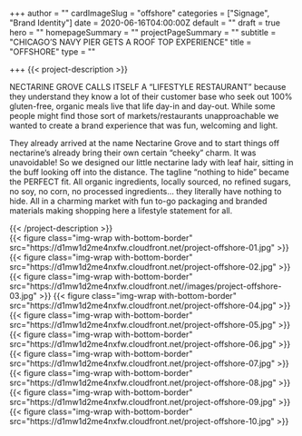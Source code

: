 +++
author = ""
cardImageSlug = "offshore"
categories = ["Signage", "Brand Identity"]
date = 2020-06-16T04:00:00Z
default = ""
draft = true
hero = ""
homepageSummary = ""
projectPageSummary = ""
subtitle = "CHICAGO’S NAVY PIER GETS A ROOF TOP EXPERIENCE"
title = "OFFSHORE"
type = ""

+++
{{< project-description >}}
<p>NECTARINE GROVE CALLS ITSELF A “LIFESTYLE RESTAURANT” because they understand they know a lot of their customer base who seek out 100% gluten-free, organic meals live that life day-in and day-out. While some people might find those sort of markets/restaurants unapproachable we wanted to create a brand experience that was fun, welcoming and light.</p>
<p>They already arrived at the name Nectarine Grove and to start things off nectarine’s already bring their own certain “cheeky” charm. It was unavoidable! So we designed our little nectarine lady with leaf hair, sitting in the buff looking off into the distance. The tagline “nothing to hide” became the PERFECT fit. All organic ingredients, locally sourced, no refined sugars, no soy, no corn, no processed ingredients… they literally have nothing to hide. All in a charming market with fun to-go packaging and branded materials making shopping here a lifestyle statement for all.</p>
{{< /project-description >}}

<div class="project-item">
{{< figure class="img-wrap with-bottom-border" src="https://d1mw1d2me4nxfw.cloudfront.net/project-offshore-01.jpg" >}}
{{< figure class="img-wrap with-bottom-border" src="https://d1mw1d2me4nxfw.cloudfront.net/project-offshore-02.jpg" >}}
{{< figure class="img-wrap with-bottom-border" src="https://d1mw1d2me4nxfw.cloudfront.net//images/project-offshore-03.jpg" >}}
{{< figure class="img-wrap with-bottom-border" src="https://d1mw1d2me4nxfw.cloudfront.net/project-offshore-04.jpg" >}}
{{< figure class="img-wrap with-bottom-border" src="https://d1mw1d2me4nxfw.cloudfront.net/project-offshore-05.jpg" >}}
{{< figure class="img-wrap with-bottom-border" src="https://d1mw1d2me4nxfw.cloudfront.net/project-offshore-06.jpg" >}}
{{< figure class="img-wrap with-bottom-border" src="https://d1mw1d2me4nxfw.cloudfront.net/project-offshore-07.jpg" >}}
{{< figure class="img-wrap with-bottom-border" src="https://d1mw1d2me4nxfw.cloudfront.net/project-offshore-08.jpg" >}}
{{< figure class="img-wrap with-bottom-border" src="https://d1mw1d2me4nxfw.cloudfront.net/project-offshore-09.jpg" >}}
{{< figure class="img-wrap with-bottom-border" src="https://d1mw1d2me4nxfw.cloudfront.net/project-offshore-10.jpg" >}}
</div>
